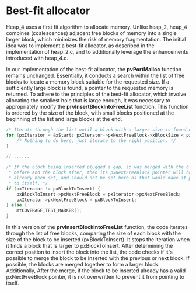 # Best-fit allocator
Heap_4 uses a first fit algorithm to allocate memory. Unlike heap_2, heap_4 combines 
(coalescences) adjacent free blocks of memory into a single larger block, which minimizes the 
risk of memory fragmentation. 
The initial idea was to implement a best-fit allocator, as described in the implementation of heap_2.c, and to additionally leverage the enhancements introduced with heap_4.c.


In our implementation of the best-fit allocator, the **pvPortMalloc** function remains unchanged. Essentially, it conducts a search within the list of free blocks to locate a memory block suitable for the requested size. If a sufficiently large block is found, a pointer to the requested memory is returned. To adhere to the principles of the best-fit allocator, which involve allocating the smallest hole that is large enough, it was necessary to appropriately modify the **prvInsertBlockIntoFreeList** function. This function is ordered by the size of the block, with small blocks positioned at the beginning of the list and large blocks at the end.

```c
/* Iterate through the list until a block with a larger size is found or the end is reached */
for (pxIterator = &xStart; pxIterator->pxNextFreeBlock->xBlockSize < pxBlockToInsert->xBlockSize && pxIterator->pxNextFreeBlock != pxEnd; pxIterator = pxIterator->pxNextFreeBlock) {
    /* Nothing to do here, just iterate to the right position. */
}

// ......

/* If the block being inserted plugged a gap, so was merged with the block
 * before and the block after, then its pxNextFreeBlock pointer will have
 * already been set, and should not be set here as that would make it point
 * to itself. */
if (pxIterator != pxBlockToInsert) {
    pxBlockToInsert->pxNextFreeBlock = pxIterator->pxNextFreeBlock;
    pxIterator->pxNextFreeBlock = pxBlockToInsert;
} else {
    mtCOVERAGE_TEST_MARKER();
}
 ```


In this version of the **prvInsertBlockIntoFreeList** function, the code iterates through the list of free blocks, comparing the size of each block with the size of the block to be inserted (pxBlockToInsert). It stops the iteration when it finds a block that is larger to pxBlockToInsert. After determining the correct position to insert the block into the list, the code checks if it's possible to merge the block to be inserted with the previous or next block. If possible, the blocks are merged together to form a larger block. Additionally, After the merge, if the block to be inserted already has a valid pxNextFreeBlock pointer, it is not overwritten to prevent it from pointing to itself.


